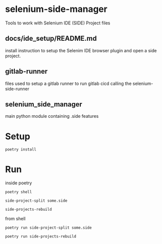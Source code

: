 # selenium-side-manager
Tools to work with Selenium IDE (SIDE) Project files

## docs/ide_setup/README.md

install instruction to setup the Selenim IDE browser plugin and open a side project.

## gitlab-runner

files used to setup a gitlab runner to run gitlab cicd calling the selenium-side-runner

## selenium_side_manager

main python module containing .side features


# Setup

```shell
poetry install
```

# Run

inside poetry
```shell
poetry shell

side-project-split some.side

side-projects-rebuild
```

from shell
```shell
poetry run side-project-split some.side

poetry run side-projects-rebuild
```